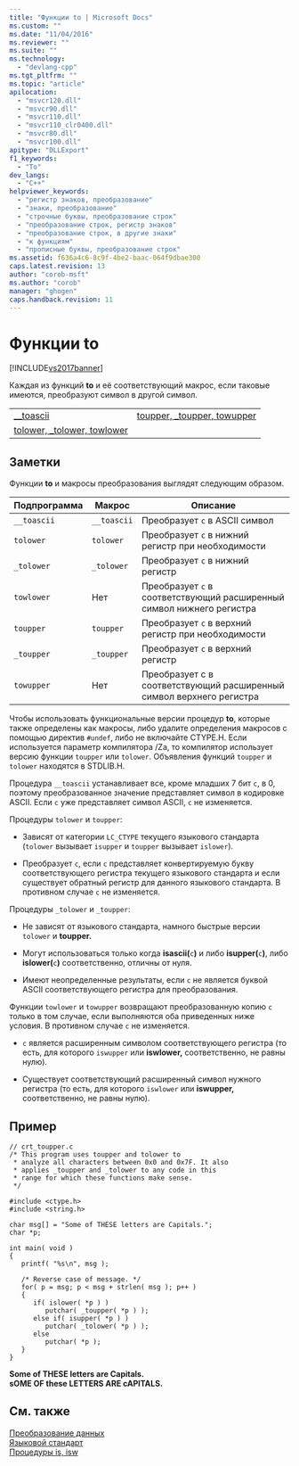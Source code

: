 ```yaml
---
title: "Функции to | Microsoft Docs"
ms.custom: ""
ms.date: "11/04/2016"
ms.reviewer: ""
ms.suite: ""
ms.technology: 
  - "devlang-cpp"
ms.tgt_pltfrm: ""
ms.topic: "article"
apilocation: 
  - "msvcr120.dll"
  - "msvcr90.dll"
  - "msvcr110.dll"
  - "msvcr110_clr0400.dll"
  - "msvcr80.dll"
  - "msvcr100.dll"
apitype: "DLLExport"
f1_keywords: 
  - "To"
dev_langs: 
  - "C++"
helpviewer_keywords: 
  - "регистр знаков, преобразование"
  - "знаки, преобразование"
  - "строчные буквы, преобразование строк"
  - "преобразование строк, регистр знаков"
  - "преобразование строк, в другие знаки"
  - "к функциям"
  - "прописные буквы, преобразование строк"
ms.assetid: f636a4c6-8c9f-4be2-baac-064f9dbae300
caps.latest.revision: 13
author: "corob-msft"
ms.author: "corob"
manager: "ghogen"
caps.handback.revision: 11
---
```

# Функции to
[!INCLUDE[vs2017banner](../assembler/inline/includes/vs2017banner.md)]

Каждая из функций **to** и её соответствующий макрос, если таковые имеются, преобразуют символ в другой символ.  
  
|||  
|-|-|  
|[\_\_toascii](../c-runtime-library/reference/toascii-toascii.md)|[toupper, \_toupper, towupper](../Topic/toupper,%20_toupper,%20towupper,%20_toupper_l,%20_towupper_l.md)|  
|[tolower, \_tolower, towlower](../Topic/tolower,%20_tolower,%20towlower,%20_tolower_l,%20_towlower_l.md)||  
  
## Заметки  
 Функции **to** и макросы преобразования выглядят следующим образом.  
  
|Подпрограмма|Макрос|Описание|  
|------------------|------------|--------------|  
|`__toascii`|`__toascii`|Преобразует `c` в ASCII символ|  
|`tolower`|`tolower`|Преобразует `c` в нижний регистр при необходимости|  
|`_tolower`|`_tolower`|Преобразует `c` в нижний регистр|  
|`towlower`|Нет|Преобразует `c` в соответствующий расширенный символ нижнего регистра|  
|`toupper`|`toupper`|Преобразует `c` в верхний регистр при необходимости|  
|`_toupper`|`_toupper`|Преобразует `c` в верхний регистр|  
|`towupper`|Нет|Преобразует c в соответствующий расширенный символ верхнего регистра|  
  
 Чтобы использовать функциональные версии процедур **to**, которые также определены как макросы, либо удалите определения макросов с помощью директив `#undef`, либо не включайте CTYPE.H.  Если используется параметр компилятора \/Za, то компилятор использует версию функции `toupper` или `tolower`.  Объявления функций `toupper` и `tolower` находятся в STDLIB.H.  
  
 Процедура `__toascii` устанавливает все, кроме младших 7 бит `c`, в 0, поэтому преобразованное значение представляет символ в кодировке ASCII.  Если `c` уже представляет символ ASCII, `c` не изменяется.  
  
 Процедуры `tolower` и `toupper`:  
  
-   Зависят от категории `LC_CTYPE` текущего языкового стандарта \(`tolower` вызывает `isupper` и `toupper` вызывает `islower`\).  
  
-   Преобразует `c`, если `c` представляет конвертируемую букву соответствующего регистра текущего языкового стандарта и если существует обратный регистр для данного языкового стандарта.  В противном случае `c` не изменяется.  
  
 Процедуры `_tolower` и `_toupper`:  
  
-   Не зависят от языкового стандарта, намного быстрые версии `tolower` и **toupper.**  
  
-   Могут использоваться только когда **isascii\(**`c`**\)** и либо **isupper\(**`c`**\)**, либо **islower\(**`c`**\)** соответственно, отличны от нуля.  
  
-   Имеют неопределенные результаты, если `c` не является буквой ASCII соответствующего регистра для преобразования.  
  
 Функции `towlower` и `towupper` возвращают преобразованную копию `c` только в том случае, если выполняются оба приведенных ниже условия.  В противном случае `c` не изменяется.  
  
-   `c` является расширенным символом соответствующего регистра \(то есть, для которого `iswupper` или **iswlower,** соответственно, не равны нулю\).  
  
-   Существует соответствующий расширенный символ нужного регистра \(то есть, для которого `iswlower` или **iswupper,** соответственно, не равны нулю\).  
  
## Пример  
  
```  
// crt_toupper.c  
/* This program uses toupper and tolower to  
 * analyze all characters between 0x0 and 0x7F. It also  
 * applies _toupper and _tolower to any code in this  
 * range for which these functions make sense.  
 */  
  
#include <ctype.h>  
#include <string.h>  
  
char msg[] = "Some of THESE letters are Capitals.";  
char *p;  
  
int main( void )  
{  
   printf( "%s\n", msg );  
  
   /* Reverse case of message. */  
   for( p = msg; p < msg + strlen( msg ); p++ )  
   {  
      if( islower( *p ) )  
         putchar( _toupper( *p ) );  
      else if( isupper( *p ) )  
         putchar( _tolower( *p ) );  
      else  
         putchar( *p );  
   }  
}  
```  
  
  **Some of THESE letters are Capitals.**  
**sOME OF these LETTERS ARE cAPITALS.**   
## См. также  
 [Преобразование данных](../c-runtime-library/data-conversion.md)   
 [Языковой стандарт](../c-runtime-library/locale.md)   
 [Процедуры is, isw](../c-runtime-library/is-isw-routines.md)